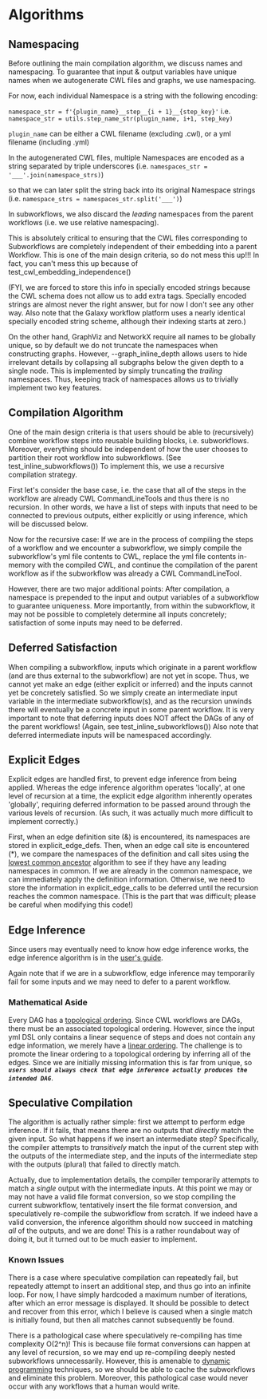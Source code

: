 
# Algorithms

## Namespacing

Before outlining the main compilation algorithm, we discuss names and namespacing. To guarantee that input & output variables have unique names when we autogenerate CWL files and graphs, we use namespacing.

For now, each individual Namespace is a string with the following encoding:

`namespace_str = f'{plugin_name}__step__{i + 1}__{step_key}'` i.e. `namespace_str = utils.step_name_str(plugin_name, i+1, step_key)`

`plugin_name` can be either a CWL filename (excluding .cwl), or a yml filename (including .yml)

In the autogenerated CWL files, multiple Namespaces are encoded as a string separated by triple underscores (i.e. `namespaces_str = '___'.join(namespace_strs)`)

so that we can later split the string back into its original Namespace strings (i.e. `namespace_strs = namespaces_str.split('___')`)

In subworkflows, we also discard the *leading* namespaces from the parent workflows (i.e. we use relative namespacing).

This is absolutely critical to ensuring that the CWL files corresponding to Subworkflows are completely independent of their embedding into a parent Workflow. This is one of the main design criteria, so do not mess this up!!! In fact, you can't mess this up because of test_cwl_embedding_independence()

(FYI, we are forced to store this info in specially encoded strings because the CWL schema does not allow us to add extra tags. Specially encoded strings are almost never the right answer, but for now I don't see any other way. Also note that the Galaxy workflow platform uses a nearly identical specially encoded string scheme, although their indexing starts at zero.)

On the other hand, GraphViz and NetworkX require all names to be globally unique, so by default we do not truncate the namespaces when constructing graphs. However, --graph_inline_depth allows users to hide irrelevant details by collapsing all subgraphs below the given depth to a single node. This is implemented by simply truncating the *trailing* namespaces. Thus, keeping track of namespaces allows us to trivially implement two key features.

## Compilation Algorithm

One of the main design criteria is that users should be able to (recursively) combine workflow steps into reusable building blocks, i.e. subworkflows. Moreover, everything should be independent of how the user chooses to partition their root workflow into subworkflows. (See test_inline_subworkflows()) To implement this, we use a recursive compilation strategy.

First let's consider the base case, i.e. the case that all of the steps in the workflow are already CWL CommandLineTools and thus there is no recursion. In other words, we have a list of steps with inputs that need to be connected to previous outputs, either explicitly or using inference, which will be discussed below.

Now for the recursive case: If we are in the process of compiling the steps of a workflow and we encounter a subworkflow, we simply compile the subworkflow's yml file contents to CWL, replace the yml file contents in-memory with the compiled CWL, and continue the compilation of the parent workflow as if the subworkflow was already a CWL CommandLineTool.

However, there are two major additional points: After compilation, a namespace is prepended to the input and output variables of a subworkflow to guarantee uniqueness. More importantly, from within the subworkflow, it may not be possible to completely determine all inputs concretely; satisfaction of some inputs may need to be deferred.

## Deferred Satisfaction
When compiling a subworkflow, inputs which originate in a parent workflow (and are thus external to the subworkflow) are not yet in scope. Thus, we cannot yet make an edge (either explicit or inferred) and the inputs cannot yet be concretely satisfied. So we simply create an intermediate input variable in the intermediate subworkflow(s), and as the recursion unwinds there will eventually be a concrete input in some parent workflow. It is very important to note that deferring inputs does NOT affect the DAGs of any of the parent workflows! (Again, see test_inline_subworkflows()) Also note that deferred intermediate inputs will be namespaced accordingly.

## Explicit Edges

Explicit edges are handled first, to prevent edge inference from being applied. Whereas the edge inference algorithm operates 'locally', at one level of recursion at a time, the explicit edge algorithm inherently operates 'globally', requiring deferred information to be passed around through the various levels of recursion. (As such, it was actually much more difficult to implement correctly.)

First, when an edge definition site (&) is encountered, its namespaces are stored in explicit_edge_defs. Then, when an edge call site is encountered (*), we compare the namespaces of the definition and call sites using the [lowest common ancestor](https://en.wikipedia.org/wiki/Lowest_common_ancestor) algorithm to see if they have any leading namespaces in common. If we are already in the common namespace, we can immediately apply the definition information. Otherwise, we need to store the information in explicit_edge_calls to be deferred until the recursion reaches the common namespace. (This is the part that was difficult; please be careful when modifying this code!)

## Edge Inference

Since users may eventually need to know how edge inference works, the edge inference algorithm is in the [user's guide](../userguide.md#edge-inference-algorithm).

Again note that if we are in a subworkflow, edge inference may temporarily fail for some inputs and we may need to defer to a parent workflow.

### Mathematical Aside

Every DAG has a [topological ordering](https://en.wikipedia.org/wiki/Topological_sorting). Since CWL workflows are DAGs, there must be an associated topological ordering. However, since the input yml DSL only contains a linear sequence of steps and does not contain any edge information, we merely have a [linear ordering](https://en.wikipedia.org/wiki/Total_order). The challenge is to promote the linear ordering to a topological ordering by inferring all of the edges. Since we are initially missing information this is far from unique, so ***`users should always check that edge inference actually produces the intended DAG`***.

## Speculative Compilation

The algorithm is actually rather simple: first we attempt to perform edge inference. If it fails, that means there are no outputs that *directly* match the given input. So what happens if we insert an intermediate step? Specifically, the compiler attempts to *transitively* match the input of the current step with the outputs of the intermediate step, and the inputs of the intermediate step with the outputs (plural) that failed to directly match.

Actually, due to implementation details, the compiler temporarily attempts to match a *single* output with the intermediate inputs. At this point we may or may not have a valid file format conversion, so we stop compiling the current subworkflow, tentatively insert the file format conversion, and speculatively re-compile the subworkflow from scratch. If we indeed have a valid conversion, the inference algorithm should now succeed in matching *all* of the outputs, and we are done! This is a rather roundabout way of doing it, but it turned out to be much easier to implement.

### Known Issues

There is a case where speculative compilation can repeatedly fail, but repeatedly attempt to insert an additional step, and thus go into an infinite loop. For now, I have simply hardcoded a maximum number of iterations, after which an error message is displayed. It should be possible to detect and recover from this error, which I believe is caused when a single match is initially found, but then all matches cannot subsequently be found.

There is a pathological case where speculatively re-compiling has time complexity O(2^n)! This is because file format conversions can happen at any level of recursion, so we may end up re-compiling deeply nested subworkflows unnecessarily. However, this is amenable to [dynamic programming](https://en.wikipedia.org/wiki/Dynamic_programming) techniques, so we should be able to cache the subworkflows and eliminate this problem. Moreover, this pathological case would never occur with any workflows that a human would write.